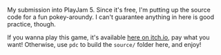 My submission into PlayJam 5. Since it's free, I'm putting up the source code for a fun pokey-aroundy. I can't guarantee anything in here is good practice, though.

If you wanna play this game, it's available [here on itch.io](https://stuffbyrae.itch.io/first-in-line), pay what you want!
Otherwise, use `pdc` to build the `source/` folder here, and enjoy!
